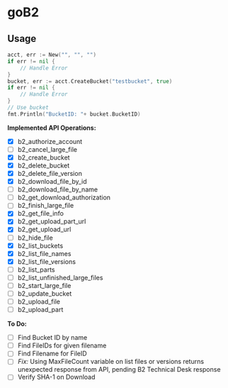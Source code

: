 # goB2

## Usage

```go
acct, err := New("", "", "")
if err != nil {
    // Handle Error
}
bucket, err := acct.CreateBucket("testbucket", true)
if err != nil {
    // Handle Error
}
// Use bucket
fmt.Println("BucketID: "+ bucket.BucketID)
```

**Implemented API Operations:**

- [x] b2_authorize_account
- [ ] b2_cancel_large_file
- [x] b2_create_bucket
- [x] b2_delete_bucket
- [x] b2_delete_file_version
- [x] b2_download_file_by_id
- [ ] b2_download_file_by_name
- [ ] b2_get_download_authorization
- [ ] b2_finish_large_file
- [x] b2_get_file_info
- [x] b2_get_upload_part_url
- [x] b2_get_upload_url
- [ ] b2_hide_file
- [x] b2_list_buckets
- [x] b2_list_file_names
- [x] b2_list_file_versions
- [ ] b2_list_parts
- [ ] b2_list_unfinished_large_files
- [ ] b2_start_large_file
- [ ] b2_update_bucket
- [ ] b2_upload_file
- [ ] b2_upload_part

**To Do:**

- [ ] Find Bucket ID by name
- [ ] Find FileIDs for given filename
- [ ] Find Filename for FileID
- [ ] *Fix:* Using MaxFileCount variable on list files or versions returns unexpected response from API, pending B2 Technical Desk response
- [ ] Verify SHA-1 on Download